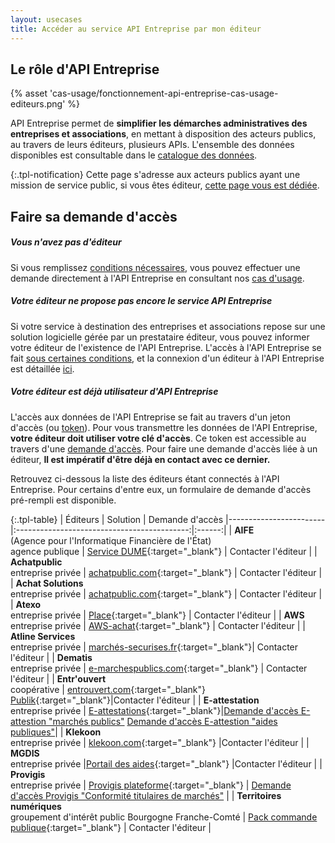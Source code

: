 ```yaml
---
layout: usecases
title: Accéder au service API Entreprise par mon éditeur
---
```


## Le rôle d'API Entreprise

{% asset 'cas-usage/fonctionnement-api-entreprise-cas-usage-editeurs.png' %}

API Entreprise permet de **simplifier les démarches administratives des entreprises et associations**, en mettant à disposition des acteurs publics, au travers de leurs éditeurs, plusieurs APIs. L'ensemble des données disponibles est consultable dans le [catalogue des données](https://entreprise.api.gouv.fr/catalogue/).

{:.tpl-notification}
Cette page s'adresse aux acteurs publics ayant une mission de service public, si vous êtes éditeur, [cette page vous est dédiée](https://entreprise.api.gouv.fr/use_cases/editeurs/).

## Faire sa demande d'accès

##### Vous n'avez pas d'éditeur

Si vous remplissez [conditions nécessaires](https://entreprise.api.gouv.fr/doc/#une-habilitation-instruite-par-la-dinum), vous pouvez effectuer une demande directement à l'API Entreprise en consultant nos [cas d'usage](https://entreprise.api.gouv.fr/use_cases/).

##### Votre éditeur ne propose pas encore le service API Entreprise

Si votre service à destination des entreprises et associations repose sur une solution logicielle gérée par un prestataire éditeur, vous pouvez informer votre éditeur de l'existence de l'API Entreprise. L'accès à l'API Entreprise se fait [sous certaines conditions](https://entreprise.api.gouv.fr/doc/#undefined), et la connexion d'un éditeur à l'API Entreprise est détaillée [ici](https://entreprise.api.gouv.fr/use_cases/editeurs/).

##### Votre éditeur est déjà utilisateur d'API Entreprise

L'accès aux données de l'API Entreprise se fait au travers d'un jeton d'accès (ou [token](http://entreprise.api.gouv.fr/doc/#une-habilitation-instruite-par-la-dinum)). 
Pour vous transmettre les données de l'API Entreprise, **votre éditeur doit utiliser votre clé d'accès**. Ce token est accessible au travers d'une [demande d'accès](http://entreprise.api.gouv.fr/doc/#le-fonctionnement-dune-demande).
Pour faire une demande d'accès liée à un éditeur, **Il est impératif d'être déjà en contact avec ce dernier.**  

Retrouvez ci-dessous la liste des éditeurs étant connectés à l'API Entreprise. Pour certains d'entre eux, un formulaire de demande d'accès pré-rempli est disponible.


{:.tpl-table}
| Éditeurs    |   Solution      |  Demande d'accès
|------------------------|:-------------------------------------------:|:------:|
|    **AIFE** <br>(Agence pour l'Informatique Financière de l'État)<br> agence publique        | [Service DUME](https://dume.chorus-pro.gouv.fr/#/){:target="_blank"} |   Contacter l'éditeur |
|      **Achatpublic** <br> entreprise privée    | [achatpublic.com](https://www.achatpublic.com/){:target="_blank"}  |   Contacter l'éditeur |
|      **Achat Solutions** <br> entreprise privée    | [achatpublic.com](https://www.achatsolutions.com//){:target="_blank"}  |   Contacter l'éditeur |
|    **Atexo**  <br> entreprise privée    | [Place](https://www.marches-publics.gouv.fr/){:target="_blank"}     | Contacter l'éditeur |
|    **AWS** <br> entreprise privée  |    [AWS-achat](https://www.marches-publics.info){:target="_blank"}  | Contacter l'éditeur |
|    **Atline Services**  <br> entreprise privée |    [marchés-securises.fr](https://www.marches-securises.fr/entreprise/?){:target="_blank"}| Contacter l'éditeur |
|    **Dematis** <br> entreprise privée  |       [e-marchespublics.com](https://www.e-marchespublics.com/){:target="_blank"}  | Contacter l'éditeur |
|    **Entr'ouvert** <br> coopérative |       [entrouvert.com](https://www.entrouvert.com){:target="_blank"} <br> [Publik](https://publik.entrouvert.com/){:target="_blank"}|Contacter l'éditeur |
|    **E-attestation** <br> entreprise privée |       [E-attestations](https://www.e-attestations.com/){:target="_blank"}|<a class="tpl-button tpl-button--primary" href="href à remplir">Demande d'accès E-attestion "marchés publics"</a> <a class="tpl-button tpl-button--primary" href="href à remplir">Demande d'accès E-attestion "aides publiques"</a>|
|    **Klekoon** <br> entreprise privée |     [klekoon.com](https://www.klekoon.com/){:target="_blank"} |Contacter l'éditeur |
|    **MGDIS** <br> entreprise privée  |[Portail des aides](https://www.mgdis.fr/nos-solutions/pilotage-des-aides-versees/){:target="_blank"}  |Contacter l'éditeur |
|    **Provigis** <br> entreprise privée  |     [Provigis plateforme](https://www.provigis.com/connexion-plateforme-donneur-dordres/){:target="_blank"} | <a class="tpl-button tpl-button--primary" href="href à remplir">Demande d'accès Provigis "Conformité titulaires de marchés"</a> |
|    **Territoires numériques** <br> groupement d'intérêt public Bourgogne Franche-Comté |     [Pack commande publique](https://www.ternum-bfc.fr/services/pack-commande-publique){:target="_blank"} | Contacter l'éditeur  |


